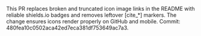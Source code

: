 This PR replaces broken and truncated icon image links in the README with reliable shields.io badges and removes leftover [cite_*] markers. The change ensures icons render properly on GitHub and mobile. Commit: 480fea10c0502aca42ed7eca381df753649ac7a3.